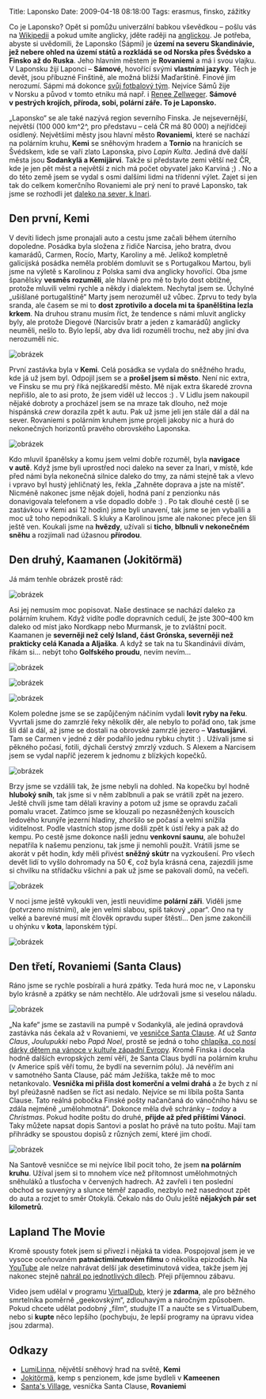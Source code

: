 Title: Laponsko
Date: 2009-04-18 08:18:00
Tags: erasmus, finsko, zážitky

Co je Laponsko? Opět si pomůžu univerzální babkou vševědkou – pošlu vás na [Wikipedii](http://cs.wikipedia.org/wiki/Laponsko) a pokud umíte anglicky, jděte raději na [anglickou](http://en.wikipedia.org/wiki/Sápmi_(area)). Je potřeba, abyste si uvědomili, že Laponsko (Sápmi) je **území na severu Skandinávie, jež nebere ohled na území států a rozkládá se od Norska přes Švédsko a Finsko až do Ruska**. Jeho hlavním městem je **Rovaniemi** a má i svou vlajku. V Laponsku žijí Laponci – **Sámové**, hovořící svými **vlastními jazyky**. Těch je devět, jsou příbuzné Finštině, ale možná bližší Maďarštině. Finové jim nerozumí. Sápmi má dokonce [svůj fotbalový tým](http://en.wikipedia.org/wiki/Sápmi_national_football_team). Nejvíce Sámů žije v Norsku a původ v tomto etniku má např. i [Renee Zellweger](http://en.wikipedia.org/wiki/Sami_people). **Sámové v pestrých krojích, příroda, sobi, polární záře. To je Laponsko.**

„Laponsko“ se ale také nazývá region severního Finska. Je nejsevernější, největší (100 000 km^2^, pro představu – celá ČR má 80 000) a nejřídčeji osídlený. Největšími městy jsou hlavní město **Rovaniemi**, které se nachází na polárním kruhu, **Kemi** se sněhovým hradem a **Tornio** na hranicích se Švédskem, kde se vaří zlato Laponska, pivo *Lapin Kulta*. Jediná dvě další města jsou **Sodankylä a Kemijärvi**. Takže si představte zemi větší než ČR, kde je jen pět měst a největší z nich má počet obyvatel jako Karviná ;) . No a do této země jsem se vydal s osmi dalšími lidmi na třídenní výlet. Zajet si jen tak do celkem komerčního Rovaniemi ale prý není to pravé Laponsko, tak jsme se rozhodli jet [daleko na sever, k Inari](http://maps.google.com/maps?f=q&source=s_q&hl=cs&geocode=&q=Inari,+Finsko&sll=68.903097,27.026367&sspn=4.1971,18.874512&ie=UTF8&ll=68.982046,27.026367&spn=1.994404,9.437256&t=h&z=7&iwloc=A).

## Den první, Kemi

V devíti lidech jsme pronajali auto a cestu jsme začali během úterního dopoledne. Posádka byla složena z řidiče Narcisa, jeho bratra, dvou kamarádů, Carmen, Rocío, Marty, Karoliny a mě. Jelikož kompletně galicijská posádka neměla problém domluvit se s Portugalkou Martou, byli jsme na výletě s Karolinou z Polska sami dva anglicky hovořící. Oba jsme španělsky **vesměs rozuměli**, ale hlavně pro mě to bylo dost obtížné, protože mluvili velmi rychle a někdy i dialektem. Nechytal jsem se. Úchylné „ušišlané portugalštině“ Marty jsem nerozuměl už vůbec. Zprvu to tedy byla sranda, ale časem se mi to **dost zprotivilo a docela mi ta španělština lezla krkem**. Na druhou stranu musím říct, že tendence s námi mluvit anglicky byly, ale protože Diegové (Narcisův bratr a jeden z kamarádů) anglicky neuměli, nešlo to. Bylo lepší, aby dva lidi rozuměli trochu, než aby jiní dva nerozuměli nic.

![obrázek]({static}/images/95.jpg)

První zastávka byla v **Kemi**. Celá posádka se vydala do sněžného hradu, kde já už jsem byl. Odpojil jsem se a **prošel jsem si město**. Není nic extra, ve Finsku se mu prý říká nejškaredší město. Mě nijak extra škaredé zrovna nepřišlo, ale to asi proto, že jsem viděl už leccos :) . V Lidlu jsem nakoupil nějaké dobroty a procházel jsem se na mraze tak dlouho, než moje hispánská *crew* dorazila zpět k autu. Pak už jsme jeli jen stále dál a dál na sever. Rovaniemi s polárním kruhem jsme projeli jakoby nic a hurá do nekonečných horizontů pravého obrovského Laponska.

![obrázek]({static}/images/96.jpg)

Kdo mluvil španělsky a komu jsem velmi dobře rozuměl, byla **navigace v autě**. Když jsme byli uprostřed noci daleko na sever za Inari, v místě, kde před námi byla nekonečná silnice daleko do tmy, za námi stejně tak a vlevo i vpravo byl hustý jehličnatý les, řekla „Zahněte doprava a jste na místě“. Nicméně nakonec jsme nějak dojeli, hodná paní z penzionku nás donavigovala telefonem a vše dopadlo dobře :) . Po tak dlouhé cestě (i se zastávkou v Kemi asi 12 hodin) jsme byli unavení, tak jsme se jen vybalili a moc už toho nepodnikali. S kluky a Karolinou jsme ale nakonec přece jen šli ještě ven. Koukali jsme na **hvězdy**, užívali si **ticho**, **blbnuli v nekonečném sněhu** a rozjímali nad úžasnou **přírodou**.

## Den druhý, Kaamanen (Jokitörmä)

Já mám tenhle obrázek prostě rád:

![obrázek]({static}/images/97.jpg)

Asi jej nemusím moc popisovat. Naše destinace se nachází daleko za polárním kruhem. Když vidíte podle dopravních cedulí, že jste 300–400 km daleko od míst jako Nordkapp nebo Murmansk, je to zvláštní pocit. Kaamanen je **severněji než celý Island, část Grónska, severněji než prakticky celá Kanada a Aljaška**. A když se tak na tu Skandinávii dívám, říkám si… nebýt toho **Golfského proudu**, nevím nevím…

![obrázek]({static}/images/98.jpg)

![obrázek]({static}/images/99.jpg)

![obrázek]({static}/images/101.jpg)

Kolem poledne jsme se se zapůjčeným náčiním vydali **lovit ryby na řeku**. Vyvrtali jsme do zamrzlé řeky několik děr, ale nebylo to pořád ono, tak jsme šli dál a dál, až jsme se dostali na obrovské zamrzlé jezero – **Vastusjärvi**. Tam se Carmen v jedné z děr podařilo jednu rybku chytit :) . Užívali jsme si pěkného počasí, fotili, dýchali čerstvý zmrzlý vzduch. S Alexem a Narcisem jsem se vydal napříč jezerem k jednomu z blízkých kopečků.

![obrázek]({static}/images/100.jpg)

Brzy jsme se vzdálili tak, že jsme nebyli na dohled. Na kopečku byl hodně **hluboký sníh**, tak jsme si v něm zablbnuli a pak se vrátili zpět na jezero. Ještě chvíli jsme tam dělali kraviny a potom už jsme se opravdu začali pomalu vracet. Zatímco jsme se klouzali po nezasněžených kouscích ledového krunýře jezerní hladiny, zhoršilo se počasí a velmi snížila viditelnost. Podle vlastních stop jsme došli zpět k ústí řeky a pak až do kempu. Po cestě jsme dokonce našli jednu **venkovní saunu**, ale bohužel nepatřila k našemu penzionu, tak jsme ji nemohli použít. Vrátili jsme se akorát v pět hodin, kdy měli přivést **sněžný skútr** na vyzkoušení. Pro všech devět lidí to vyšlo dohromady na 50 €, což byla krásná cena, zajezdili jsme si chvilku na střídačku všichni a pak už jsme se pakovali domů, na večeři.

![obrázek]({static}/images/102.jpg)

V noci jsme ještě vykoukli ven, jestli neuvidíme **polární záři**. Viděli jsme (potvrzeno místními), ale jen velmi slabou, spíš takový „opar“. Ono na ty velké a barevné musí mít člověk opravdu super štěstí… Den jsme zakončili u ohýnku v **kota**, laponském týpí.

![obrázek]({static}/images/103.jpg)

## Den třetí, Rovaniemi (Santa Claus)

Ráno jsme se rychle posbírali a hurá zpátky. Teda hurá moc ne, v Laponsku bylo krásně a zpátky se nám nechtělo. Ale udržovali jsme si veselou náladu.

![obrázek]({static}/images/104.jpg)

„Na kafe“ jsme se zastavili na pumpě v Sodankylä, ale jediná opravdová zastávka nás čekala až v Rovaniemi, ve [vesničce Santa Clause](http://en.wikipedia.org/wiki/Santa_Claus_Village). Ať už *Santa Claus*, *Joulupukki* nebo *Papá Noel*, prostě se jedná
o toho [chlapíka, co nosí dárky dětem na vánoce v kultuře západní Evropy](http://en.wikipedia.org/wiki/Father_Christmas). Kromě Finska i docela hodně dalších evropských zemí věří, že Santa Claus bydlí na polárním kruhu (v Americe spíš věří tomu, že bydlí na severním pólu). Já nevěřím ani v samotného Santa Clause, páč mám Ježíška, takže mě to moc netankovalo. **Vesnička mi přišla dost komerční a velmi drahá** a že bych z ní byl přeúžasně nadšen se říct asi nedalo. Nejvíce se mi líbila pošta Santa Clause. Tato reálná pobočka Finské pošty načančaná do vánočního hávu se zdála nejméně „umělohmotná“. Dokonce měla dvě schránky – *today* a *Christmas*. Pokud hodíte poštu do druhé, **přijde až před příštími Vánoci**. Taky můžete napsat dopis Santovi a poslat ho právě na tuto poštu. Mají tam přihrádky se spoustou dopisů z různých zemí, které jim chodí.

![obrázek]({static}/images/105.jpg)

Na Santově vesničce se mi nejvíce líbil pocit toho, že jsem **na polárním kruhu**. Užíval jsem si to mnohem více než přítomnost umělohmotných sněhuláků a tlusťocha v červených hadrech. Až zavřeli i ten poslední obchod se suvenýry a slunce téměř zapadlo, nezbylo než nasednout zpět do auta a rozjet to směr Otokylä. Čekalo nás do Oulu ještě **nějakých pár set kilometrů**.

## Lapland The Movie

Kromě spousty fotek jsem si přivezl i nějaká ta videa. Pospojoval jsem je ve vysoce oceňovaném **patnáctiminutovém filmu** o několika epizodách. Na [YouTube](http://www.youtube.com/user/KaniiniLM) ale nelze nahrávat delší jak desetiminutová videa, takže jsem jej nakonec stejně [nahrál po jednotlivých dílech](http://www.youtube.com/view_play_list?p=D60FA75FFB9220F0). Přeji příjemnou zábavu.

Video jsem udělal v programu [VirtualDub](http://www.virtualdub.org/), který je **zdarma**, ale pro běžného smrtelníka poměrně „geekovským“, zdlouhavým a náročným způsobem. Pokud chcete udělat podobný „film“, studujte IT a naučte se s VirtualDubem, nebo si **kupte** něco lepšího (pochybuju, že lepší programy na úpravu videa jsou zdarma).

## Odkazy

-   [LumiLinna](http://www.snowcastle.net/en/), nějvětší sněhový hrad na světě, **Kemi**
-   [Jokitörmä](http://www.jokitorma.net/en/), kemp s penzionem, kde jsme bydleli v **Kameenen**
-   [Santa's Village](http://www.santaclausvillage.info/eng/village.htm), vesnička Santa Clause, **Rovaniemi**
